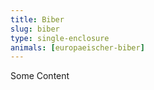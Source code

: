 ```yaml
---
title: Biber
slug: biber
type: single-enclosure
animals: [europaeischer-biber]
---
```

Some Content
